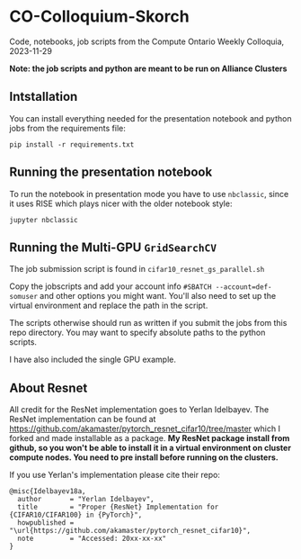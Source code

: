 # CO-Colloquium-Skorch
Code, notebooks, job scripts from the Compute Ontario Weekly Colloquia, 2023-11-29

**Note: the job scripts and python are meant to be run on Alliance Clusters**

## Intstallation

You can install everything needed for the presentation notebook and python jobs from the requirements file:

```
pip install -r requirements.txt
```

## Running the presentation notebook

To run the notebook in presentation mode you have to use `nbclassic`, since it uses RISE which plays nicer with the older notebook style:

```
jupyter nbclassic
```

## Running the Multi-GPU `GridSearchCV`

The job submission script is found in `cifar10_resnet_gs_parallel.sh`

Copy the jobscripts and add your account info `#SBATCH --account=def-somuser` and other options you might want. You'll also need to set up the virtual environment and replace the path in the script.

The scripts otherwise should run as written if you submit the jobs from this repo directory. You may want to specify absolute paths to the python scripts.

I have also included the single GPU example.

## About Resnet

All credit for the ResNet implementation goes to Yerlan Idelbayev. The ResNet implementation can be found at https://github.com/akamaster/pytorch_resnet_cifar10/tree/master which I forked and made installable as a package. **My ResNet package install from github, so you won't be able to install it in a virtual environment on cluster compute nodes. You need to pre install before running on the clusters.**

If you use Yerlan's implementation please cite their repo:

```
@misc{Idelbayev18a,
  author       = "Yerlan Idelbayev",
  title        = "Proper {ResNet} Implementation for {CIFAR10/CIFAR100} in {PyTorch}",
  howpublished = "\url{https://github.com/akamaster/pytorch_resnet_cifar10}",
  note         = "Accessed: 20xx-xx-xx"
}
```
